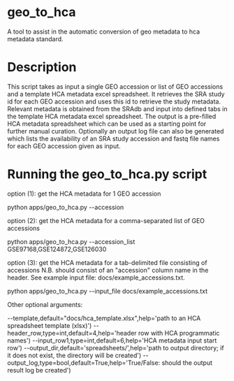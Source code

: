 # geo_to_hca
A tool to assist in the automatic conversion of geo metadata to hca metadata standard.

# Description
This script takes as input a single GEO accession or list of GEO accessions and a template HCA metadata excel spreadsheet. It retrieves the SRA study id for each GEO accession and uses this id to retrieve the study metadata. Relevant metadata is obtained from the SRAdb and input into defined tabs in the template HCA metadata excel spreadsheet. The output is a pre-filled HCA metadata spreadsheet which can be used as a starting point for further manual curation. Optionally an output log file can also be generated which lists the availability of an SRA study accession and fastq file names for each GEO accession given as input.

# Running the geo_to_hca.py script

option (1): get the HCA metadata for 1 GEO accession

python apps/geo_to_hca.py --accession

option (2): get the HCA metadata for a comma-separated list of GEO accessions

python apps/geo_to_hca.py --accession_list GSE97168,GSE124872,GSE126030

option (3): get the HCA metadata for a tab-delimited file consisting of accessions N.B. should consist of an "accession"                   column name in the header. See example input file: docs/example_accessions.txt.

python apps/geo_to_hca.py --input_file docs/example_accessions.txt

Other optional arguments:

--template,default="docs/hca_template.xlsx",help='path to an HCA spreadsheet template (xlsx)')
--header_row,type=int,default=4,help='header row with HCA programmatic names')
--input_row1,type=int,default=6,help='HCA metadata input start row')
--output_dir,default='spreadsheets/',help='path to output directory; if it does not exist, the directory will be created')
--output_log,type=bool,default=True,help='True/False: should the output result log be created')
